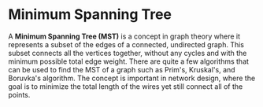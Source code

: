 # Minimum Spanning Tree

A **Minimum Spanning Tree (MST)** is a concept in graph theory where it represents a subset of the edges of a connected, undirected graph. This subset connects all the vertices together, without any cycles and with the minimum possible total edge weight. There are quite a few algorithms that can be used to find the MST of a graph such as Prim's, Kruskal's, and Boruvka's algorithm. The concept is important in network design, where the goal is to minimize the total length of the wires yet still connect all of the points.